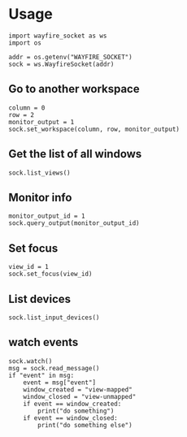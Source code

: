 # Usage

```
import wayfire_socket as ws
import os

addr = os.getenv("WAYFIRE_SOCKET")
sock = ws.WayfireSocket(addr)
```

## Go to another workspace
```
column = 0
row = 2
monitor_output = 1
sock.set_workspace(column, row, monitor_output)
```
## Get the list of all windows
```
sock.list_views()
```

## Monitor info
```
monitor_output_id = 1
sock.query_output(monitor_output_id)
```

## Set focus
```
view_id = 1
sock.set_focus(view_id)
```

## List devices
```
sock.list_input_devices()
```

## watch events
```
sock.watch()
msg = sock.read_message()
if "event" in msg:
    event = msg["event"]
    window_created = "view-mapped"
    window_closed = "view-unmapped"
    if event == window_created:
        print("do something")
    if event == window_closed:
        print("do something else")
```



